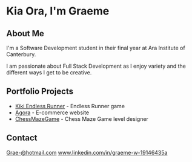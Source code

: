 # Kia Ora, I'm Graeme

## About Me
I'm a Software Development student in their final year at Ara Institute of Canterbury.

I am passionate about Full Stack Development as I enjoy variety and the different ways I get to be creative.

## Portfolio Projects
- [Kiki Endless Runner](https://github.com/Grae-nz/Portfolio/tree/main/Kiki%20Endless%20Runner) - Endless Runner game
- [Agora](https://github.com/Grae-nz/Portfolio/tree/main/Agora) - E-commerce website
- [ChessMazeGame](https://github.com/Grae-nz/Portfolio/tree/main/ChessMazeGame) - Chess Maze Game level designer 

## Contact
Grae-@hotmail.com
www.linkedin.com/in/graeme-w-19146435a

